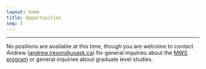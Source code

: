 ```yaml
---
layout: home
title: Opportunities
seq: 5  
---
```


<hr>
No positions are available at this time, though you are welcome to contact Andrew (<a href="mailto:andrew.ireson@usask.ca">andrew.ireson@usask.ca</a>) for general inquiries about the <a href="https://grad.usask.ca/programs/water-security.php">MWS program</a> or general inquiries about graduate level studies.
